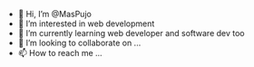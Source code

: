 - 👋 Hi, I’m @MasPujo
- 👀 I’m interested in web development
- 🌱 I’m currently learning web developer and software dev too
- 💞️ I’m looking to collaborate on ...
- 📫 How to reach me ...

<!---
MasPujo/MasPujo is a ✨ special ✨ repository because its `README.md` (this file) appears on your GitHub profile.
You can click the Preview link to take a look at your changes.
--->
